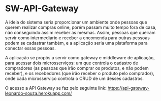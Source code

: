 # SW-API-Gateway

A ideia do sistema seria proporcionar um ambiente onde pessoas que querem realizar compras online, porém passam muito tempo fora de casa,
não conseguindo assim receber as mesmas. Assim, pessoas que queiram servir como intermediario e receber a encomenda para outras pessoas 
podem se cadastrar também, e a aplicação seria uma plataforma para conectar essas pessoas.

A aplicação se propõs a servir como gateway e middleware de aplicação, para acessar dois microsserviços: um que controla o cadastro de 
compradores (as pessoas que irão comprar os produtos, e não podem receber), e os recebedores (que irão receber o produto pelo comprador),
onde cada microsserviço controla o CRUD de um desses cadastros.

O acesso a API Gateway se faz pelo seguinte link: https://api-gateway-leonardo-souza.herokuapp.com/

